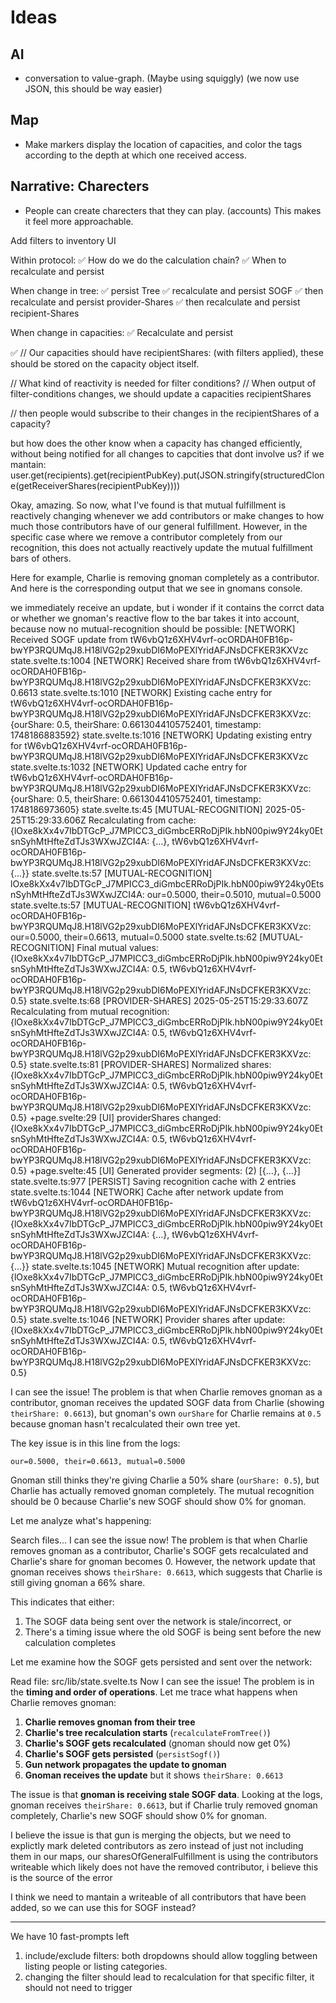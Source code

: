# Ideas

## AI

- conversation to value-graph. (Maybe using squiggly) (we now use JSON, this should be way easier)

## Map

- Make markers display the location of capacities, and color the tags according to the depth at which one received access.

## Narrative: Charecters

- People can create charecters that they can play. (accounts) This makes it feel more approachable.

Add filters to inventory UI

Within protocol:
✅ How do we do the calculation chain?
✅ When to recalculate and persist

When change in tree:
✅ persist Tree
✅ recalculate and persist SOGF
✅ then recalculate and persist provider-Shares
✅ then recalculate and persist recipient-Shares

When change in capacities:
✅ Recalculate and persist

✅ // Our capacities should have recipientShares: (with filters applied), these should be stored on the capacity object itself.

// What kind of reactivity is needed for filter conditions?
// When output of filter-conditions changes, we should update a capacities recipientShares

// then people would subscribe to their changes in the recipientShares of a capacity?

but how does the other know when a capacity has changed efficiently, without being notified for all changes to capcities that dont involve us? if we mantain:
user.get(recipients).get(recipientPubKey).put(JSON.stringify(structuredClone(getReceiverShares(recipientPubKey))))

Okay, amazing. So now, what I've found is that mutual fulfillment is reactively changing whenever we add contributors or make changes to how much those contributors have of our general fulfillment. However, in the specific case where we remove a contributor completely from our recognition, this does not actually reactively update the mutual fulfillment bars of others.

Here for example, Charlie is removing gnoman completely as a contributor. And here is the corresponding output that we see in gnomans console.

we immediately receive an update, but i wonder if it contains the corrct data or whether we gnoman's reactive flow to the bar takes it into account, because now no mutual-recognition should be possible:
[NETWORK] Received SOGF update from tW6vbQ1z6XHV4vrf-ocORDAH0FB16p-bwYP3RQUMqJ8.H18lVG2p29xubDI6MoPEXlYridAFJNsDCFKER3KXVzc
state.svelte.ts:1004 [NETWORK] Received share from tW6vbQ1z6XHV4vrf-ocORDAH0FB16p-bwYP3RQUMqJ8.H18lVG2p29xubDI6MoPEXlYridAFJNsDCFKER3KXVzc: 0.6613
state.svelte.ts:1010 [NETWORK] Existing cache entry for tW6vbQ1z6XHV4vrf-ocORDAH0FB16p-bwYP3RQUMqJ8.H18lVG2p29xubDI6MoPEXlYridAFJNsDCFKER3KXVzc: {ourShare: 0.5, theirShare: 0.6613044105752401, timestamp: 1748186883592}
state.svelte.ts:1016 [NETWORK] Updating existing entry for tW6vbQ1z6XHV4vrf-ocORDAH0FB16p-bwYP3RQUMqJ8.H18lVG2p29xubDI6MoPEXlYridAFJNsDCFKER3KXVzc
state.svelte.ts:1032 [NETWORK] Updated cache entry for tW6vbQ1z6XHV4vrf-ocORDAH0FB16p-bwYP3RQUMqJ8.H18lVG2p29xubDI6MoPEXlYridAFJNsDCFKER3KXVzc: {ourShare: 0.5, theirShare: 0.6613044105752401, timestamp: 1748186973605}
state.svelte.ts:45 [MUTUAL-RECOGNITION] 2025-05-25T15:29:33.606Z Recalculating from cache: {lOxe8kXx4v7IbDTGcP_J7MPICC3_diGmbcERRoDjPIk.hbN00piw9Y24ky0EtsnSyhMtHfteZdTJs3WXwJZCI4A: {…}, tW6vbQ1z6XHV4vrf-ocORDAH0FB16p-bwYP3RQUMqJ8.H18lVG2p29xubDI6MoPEXlYridAFJNsDCFKER3KXVzc: {…}}
state.svelte.ts:57 [MUTUAL-RECOGNITION] lOxe8kXx4v7IbDTGcP_J7MPICC3_diGmbcERRoDjPIk.hbN00piw9Y24ky0EtsnSyhMtHfteZdTJs3WXwJZCI4A: our=0.5000, their=0.5010, mutual=0.5000
state.svelte.ts:57 [MUTUAL-RECOGNITION] tW6vbQ1z6XHV4vrf-ocORDAH0FB16p-bwYP3RQUMqJ8.H18lVG2p29xubDI6MoPEXlYridAFJNsDCFKER3KXVzc: our=0.5000, their=0.6613, mutual=0.5000
state.svelte.ts:62 [MUTUAL-RECOGNITION] Final mutual values: {lOxe8kXx4v7IbDTGcP_J7MPICC3_diGmbcERRoDjPIk.hbN00piw9Y24ky0EtsnSyhMtHfteZdTJs3WXwJZCI4A: 0.5, tW6vbQ1z6XHV4vrf-ocORDAH0FB16p-bwYP3RQUMqJ8.H18lVG2p29xubDI6MoPEXlYridAFJNsDCFKER3KXVzc: 0.5}
state.svelte.ts:68 [PROVIDER-SHARES] 2025-05-25T15:29:33.607Z Recalculating from mutual recognition: {lOxe8kXx4v7IbDTGcP_J7MPICC3_diGmbcERRoDjPIk.hbN00piw9Y24ky0EtsnSyhMtHfteZdTJs3WXwJZCI4A: 0.5, tW6vbQ1z6XHV4vrf-ocORDAH0FB16p-bwYP3RQUMqJ8.H18lVG2p29xubDI6MoPEXlYridAFJNsDCFKER3KXVzc: 0.5}
state.svelte.ts:81 [PROVIDER-SHARES] Normalized shares: {lOxe8kXx4v7IbDTGcP_J7MPICC3_diGmbcERRoDjPIk.hbN00piw9Y24ky0EtsnSyhMtHfteZdTJs3WXwJZCI4A: 0.5, tW6vbQ1z6XHV4vrf-ocORDAH0FB16p-bwYP3RQUMqJ8.H18lVG2p29xubDI6MoPEXlYridAFJNsDCFKER3KXVzc: 0.5}
+page.svelte:29 [UI] providerShares changed: {lOxe8kXx4v7IbDTGcP_J7MPICC3_diGmbcERRoDjPIk.hbN00piw9Y24ky0EtsnSyhMtHfteZdTJs3WXwJZCI4A: 0.5, tW6vbQ1z6XHV4vrf-ocORDAH0FB16p-bwYP3RQUMqJ8.H18lVG2p29xubDI6MoPEXlYridAFJNsDCFKER3KXVzc: 0.5}
+page.svelte:45 [UI] Generated provider segments: (2) [{…}, {…}]
state.svelte.ts:977 [PERSIST] Saving recognition cache with 2 entries
state.svelte.ts:1044 [NETWORK] Cache after network update from tW6vbQ1z6XHV4vrf-ocORDAH0FB16p-bwYP3RQUMqJ8.H18lVG2p29xubDI6MoPEXlYridAFJNsDCFKER3KXVzc: {lOxe8kXx4v7IbDTGcP_J7MPICC3_diGmbcERRoDjPIk.hbN00piw9Y24ky0EtsnSyhMtHfteZdTJs3WXwJZCI4A: {…}, tW6vbQ1z6XHV4vrf-ocORDAH0FB16p-bwYP3RQUMqJ8.H18lVG2p29xubDI6MoPEXlYridAFJNsDCFKER3KXVzc: {…}}
state.svelte.ts:1045 [NETWORK] Mutual recognition after update: {lOxe8kXx4v7IbDTGcP_J7MPICC3_diGmbcERRoDjPIk.hbN00piw9Y24ky0EtsnSyhMtHfteZdTJs3WXwJZCI4A: 0.5, tW6vbQ1z6XHV4vrf-ocORDAH0FB16p-bwYP3RQUMqJ8.H18lVG2p29xubDI6MoPEXlYridAFJNsDCFKER3KXVzc: 0.5}
state.svelte.ts:1046 [NETWORK] Provider shares after update: {lOxe8kXx4v7IbDTGcP_J7MPICC3_diGmbcERRoDjPIk.hbN00piw9Y24ky0EtsnSyhMtHfteZdTJs3WXwJZCI4A: 0.5, tW6vbQ1z6XHV4vrf-ocORDAH0FB16p-bwYP3RQUMqJ8.H18lVG2p29xubDI6MoPEXlYridAFJNsDCFKER3KXVzc: 0.5}

I can see the issue! The problem is that when Charlie removes gnoman as a contributor, gnoman receives the updated SOGF data from Charlie (showing `theirShare: 0.6613`), but gnoman's own `ourShare` for Charlie remains at `0.5` because gnoman hasn't recalculated their own tree yet.

The key issue is in this line from the logs:

```
our=0.5000, their=0.6613, mutual=0.5000
```

Gnoman still thinks they're giving Charlie a 50% share (`ourShare: 0.5`), but Charlie has actually removed gnoman completely. The mutual recognition should be 0 because Charlie's new SOGF should show 0% for gnoman.

Let me analyze what's happening:

Search files...
I can see the issue now! The problem is that when Charlie removes gnoman as a contributor, Charlie's SOGF gets recalculated and Charlie's share for gnoman becomes 0. However, the network update that gnoman receives shows `theirShare: 0.6613`, which suggests that Charlie is still giving gnoman a 66% share.

This indicates that either:

1. The SOGF data being sent over the network is stale/incorrect, or
2. There's a timing issue where the old SOGF is being sent before the new calculation completes

Let me examine how the SOGF gets persisted and sent over the network:

Read file: src/lib/state.svelte.ts
Now I can see the issue! The problem is in the **timing and order of operations**. Let me trace what happens when Charlie removes gnoman:

1. **Charlie removes gnoman from their tree**
2. **Charlie's tree recalculation starts** (`recalculateFromTree()`)
3. **Charlie's SOGF gets recalculated** (gnoman should now get 0%)
4. **Charlie's SOGF gets persisted** (`persistSogf()`)
5. **Gun network propagates the update to gnoman**
6. **Gnoman receives the update** but it shows `theirShare: 0.6613`

The issue is that **gnoman is receiving stale SOGF data**. Looking at the logs, gnoman receives `theirShare: 0.6613`, but if Charlie truly removed gnoman completely, Charlie's new SOGF should show 0% for gnoman.

I believe the issue is that gun is merging the objects, but we need to explictly mark deleted contributors as zero instead of just not including them in our maps, our sharesOfGeneralFulfillment is using the contributors writeable which likely does not have the removed contributor, i believe this is the source of the error

I think we need to mantain a writeable of all contributors that have been added, so we can use this for SOGF instead?


------------------
We have 10 fast-prompts left
1) include/exclude filters: both dropdowns should allow toggling between listing people or listing categories.
2) changing the filter should lead to recalculation for that specific filter, it should not need to trigger

